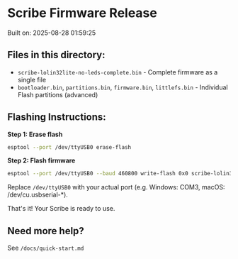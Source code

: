 # Scribe Firmware Release

Built on: 2025-08-28 01:59:25

## Files in this directory:

- `scribe-lolin32lite-no-leds-complete.bin` - Complete firmware as a single file
- `bootloader.bin`, `partitions.bin`, `firmware.bin`, `littlefs.bin` - Individual Flash partitions (advanced)

## Flashing Instructions:

**Step 1: Erase flash**

```bash
esptool --port /dev/ttyUSB0 erase-flash
```

**Step 2: Flash firmware**

```bash
esptool --port /dev/ttyUSB0 --baud 460800 write-flash 0x0 scribe-lolin32lite-no-leds-complete.bin
```

Replace `/dev/ttyUSB0` with your actual port (e.g. Windows: COM3, macOS: /dev/cu.usbserial-\*).

That's it! Your Scribe is ready to use.

## Need more help?

See `/docs/quick-start.md`
